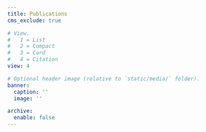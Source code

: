 ```yaml
---
title: Publications
cms_exclude: true

# View.
#   1 = List
#   2 = Compact
#   3 = Card
#   4 = Citation
view: 4

# Optional header image (relative to `static/media/` folder).
banner:
  caption: ''
  image: ''

archive:
  enable: false
---
```

